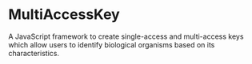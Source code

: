 # MultiAccessKey
A JavaScript framework to create single-access and multi-access keys which allow users to identify biological organisms based on its characteristics.
